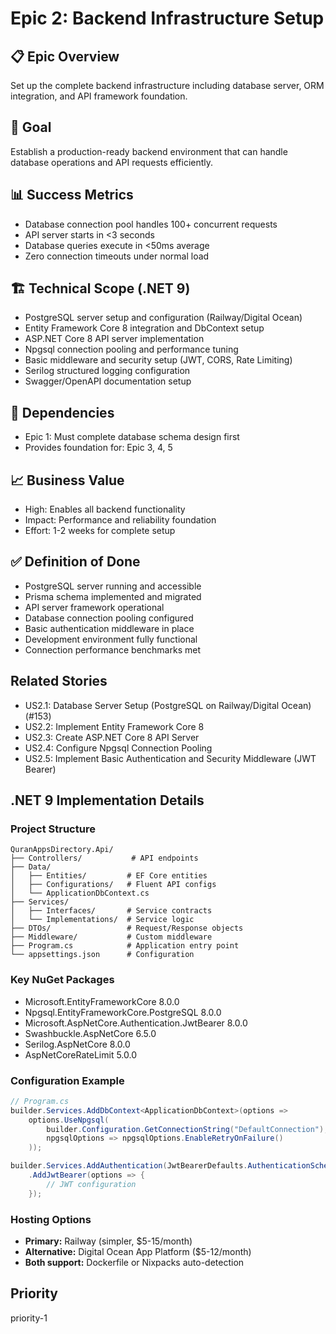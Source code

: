 # Epic 2: Backend Infrastructure Setup

## 📋 Epic Overview
Set up the complete backend infrastructure including database server, ORM integration, and API framework foundation.

## 🎯 Goal
Establish a production-ready backend environment that can handle database operations and API requests efficiently.

## 📊 Success Metrics
- Database connection pool handles 100+ concurrent requests
- API server starts in <3 seconds
- Database queries execute in <50ms average
- Zero connection timeouts under normal load

## 🏗️ Technical Scope (.NET 9)
- PostgreSQL server setup and configuration (Railway/Digital Ocean)
- Entity Framework Core 8 integration and DbContext setup
- ASP.NET Core 8 API server implementation
- Npgsql connection pooling and performance tuning
- Basic middleware and security setup (JWT, CORS, Rate Limiting)
- Serilog structured logging configuration
- Swagger/OpenAPI documentation setup

## 🔗 Dependencies
- Epic 1: Must complete database schema design first
- Provides foundation for: Epic 3, 4, 5

## 📈 Business Value
- High: Enables all backend functionality
- Impact: Performance and reliability foundation
- Effort: 1-2 weeks for complete setup

## ✅ Definition of Done
- PostgreSQL server running and accessible
- Prisma schema implemented and migrated
- API server framework operational
- Database connection pooling configured
- Basic authentication middleware in place
- Development environment fully functional
- Connection performance benchmarks met

## Related Stories
- US2.1: Database Server Setup (PostgreSQL on Railway/Digital Ocean) (#153)
- US2.2: Implement Entity Framework Core 8
- US2.3: Create ASP.NET Core 8 API Server
- US2.4: Configure Npgsql Connection Pooling
- US2.5: Implement Basic Authentication and Security Middleware (JWT Bearer)

## .NET 9 Implementation Details
### Project Structure
```
QuranAppsDirectory.Api/
├── Controllers/           # API endpoints
├── Data/
│   ├── Entities/         # EF Core entities
│   ├── Configurations/   # Fluent API configs
│   └── ApplicationDbContext.cs
├── Services/
│   ├── Interfaces/       # Service contracts
│   └── Implementations/  # Service logic
├── DTOs/                 # Request/Response objects
├── Middleware/           # Custom middleware
├── Program.cs            # Application entry point
└── appsettings.json      # Configuration
```

### Key NuGet Packages
- Microsoft.EntityFrameworkCore 8.0.0
- Npgsql.EntityFrameworkCore.PostgreSQL 8.0.0
- Microsoft.AspNetCore.Authentication.JwtBearer 8.0.0
- Swashbuckle.AspNetCore 6.5.0
- Serilog.AspNetCore 8.0.0
- AspNetCoreRateLimit 5.0.0

### Configuration Example
```csharp
// Program.cs
builder.Services.AddDbContext<ApplicationDbContext>(options =>
    options.UseNpgsql(
        builder.Configuration.GetConnectionString("DefaultConnection"),
        npgsqlOptions => npgsqlOptions.EnableRetryOnFailure()
    ));

builder.Services.AddAuthentication(JwtBearerDefaults.AuthenticationScheme)
    .AddJwtBearer(options => {
        // JWT configuration
    });
```

### Hosting Options
- **Primary:** Railway (simpler, $5-15/month)
- **Alternative:** Digital Ocean App Platform ($5-12/month)
- **Both support:** Dockerfile or Nixpacks auto-detection

## Priority
priority-1
